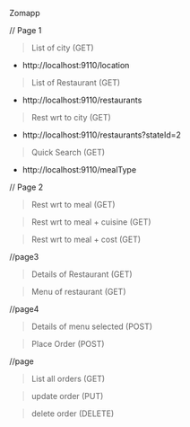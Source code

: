 Zomapp

// Page 1
> List of city (GET)
*  http://localhost:9110/location

> List of Restaurant (GET)
* http://localhost:9110/restaurants

> Rest wrt to city (GET)
* http://localhost:9110/restaurants?stateId=2

> Quick Search (GET)
* http://localhost:9110/mealType


// Page 2
> Rest wrt to meal (GET)


> Rest wrt to meal + cuisine (GET)


> Rest wrt to meal + cost (GET)


//page3
> Details of Restaurant (GET)


> Menu of restaurant (GET)


//page4
> Details of menu selected (POST)


> Place Order (POST)


//page
> List all orders (GET)


> update order (PUT)


> delete order (DELETE)